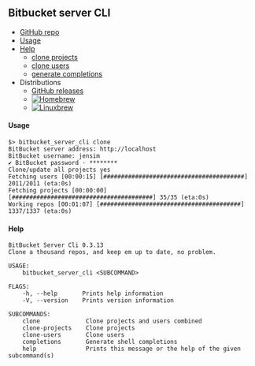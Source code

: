 Bitbucket server CLI
---

- [GitHub repo](https://github.com/jensim/bitbucket_server_cli/)
- [Usage](#usage)
- [Help](#help)
  - [clone projects](help/clone-projects.md)
  - [clone users](help/clone-users.md)
  - [generate completions](help/generate-completions.md)
- Distributions
  - [GitHub releases](https://github.com/jensim/bitbucket_server_cli/releases)
  - [![Homebrew](https://img.shields.io/badge/HomeBrew-repo-blue)](https://github.com/jensim/homebrew-bitbucket_server_cli/)
  - [![Linuxbrew](https://img.shields.io/badge/LinuxBrew-repo-red)](https://github.com/jensim/linuxbrew-bitbucket_server_cli-linux/)

#### Usage

```
$> bitbucket_server_cli clone      
BitBucket server address: http://localhost
BitBucket username: jensim
✔ BitBucket password · ********
Clone/update all projects yes
Fetching users [00:00:15] [########################################] 2011/2011 (eta:0s)
Fetching projects [00:00:00] [########################################] 35/35 (eta:0s)
Working repos [00:01:07] [########################################] 1337/1337 (eta:0s)
```

#### Help

```
BitBucket Server Cli 0.3.13
Clone a thousand repos, and keep em up to date, no problem.

USAGE:
    bitbucket_server_cli <SUBCOMMAND>

FLAGS:
    -h, --help       Prints help information
    -V, --version    Prints version information

SUBCOMMANDS:
    clone             Clone projects and users combined
    clone-projects    Clone projects
    clone-users       Clone users
    completions       Generate shell completions
    help              Prints this message or the help of the given subcommand(s)

```
